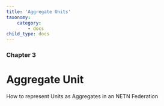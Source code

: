 ```yaml
---
title: 'Aggregate Units'
taxonomy:
    category:
        - docs
child_type: docs
---
```


### Chapter 3

# Aggregate Unit

How to represent Units as Aggregates in an NETN Federation

